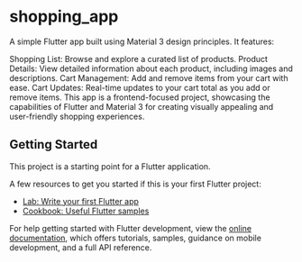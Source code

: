 # shopping_app

A simple Flutter app built using Material 3 design principles. It features:

Shopping List: Browse and explore a curated list of products.
Product Details: View detailed information about each product, including images and descriptions.
Cart Management: Add and remove items from your cart with ease.
Cart Updates: Real-time updates to your cart total as you add or remove items.
This app is a frontend-focused project, showcasing the capabilities of Flutter and Material 3 for creating visually appealing and user-friendly shopping experiences.

## Getting Started

This project is a starting point for a Flutter application.

A few resources to get you started if this is your first Flutter project:

- [Lab: Write your first Flutter app](https://docs.flutter.dev/get-started/codelab)
- [Cookbook: Useful Flutter samples](https://docs.flutter.dev/cookbook)

For help getting started with Flutter development, view the
[online documentation](https://docs.flutter.dev/), which offers tutorials,
samples, guidance on mobile development, and a full API reference.

